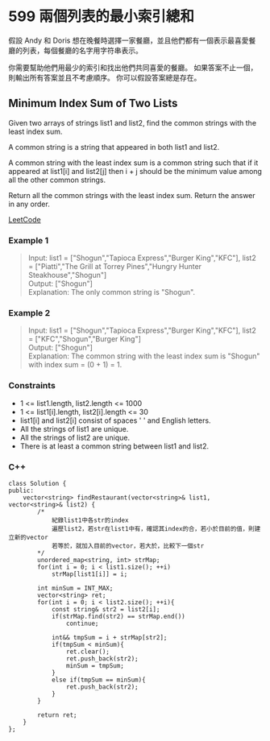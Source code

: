 # 599 兩個列表的最小索引總和

假設 Andy 和 Doris 想在晚餐時選擇一家餐廳，並且他們都有一個表示最喜愛餐廳的列表，每個餐廳的名字用字符串表示。

你需要幫助他們用最少的索引和找出他們共同喜愛的餐廳。 如果答案不止一個，則輸出所有答案並且不考慮順序。 你可以假設答案總是存在。

## Minimum Index Sum of Two Lists

Given two arrays of strings list1 and list2, find the common strings with the least index sum.

A common string is a string that appeared in both list1 and list2.

A common string with the least index sum is a common string such that if it appeared at list1[i] and list2[j] then i + j should be the minimum value among all the other common strings.

Return all the common strings with the least index sum. Return the answer in any order.

[LeetCode](https://leetcode.cn/problems/minimum-index-sum-of-two-lists/)

### Example 1

>Input: list1 = ["Shogun","Tapioca Express","Burger King","KFC"], list2 = ["Piatti","The Grill at Torrey Pines","Hungry Hunter Steakhouse","Shogun"]  
Output: ["Shogun"]  
Explanation: The only common string is "Shogun".  

### Example 2

> Input: list1 = ["Shogun","Tapioca Express","Burger King","KFC"], list2 = ["KFC","Shogun","Burger King"]  
Output: ["Shogun"]  
Explanation: The common string with the least index sum is "Shogun" with index sum = (0 + 1) = 1.  


### Constraints

* 1 <= list1.length, list2.length <= 1000
* 1 <= list1[i].length, list2[i].length <= 30
* list1[i] and list2[i] consist of spaces ' ' and English letters.
* All the strings of list1 are unique.
* All the strings of list2 are unique.
* There is at least a common string between list1 and list2.


### C++ 

```
class Solution {
public:
    vector<string> findRestaurant(vector<string>& list1, vector<string>& list2) {
        /*
            紀錄list1中各str的index
            遍歷list2，若str在list1中有，確認其index的合，若小於目前的值，則建立新的vector
            若等於，就加入目前的vector，若大於，比較下一個str
        */
        unordered_map<string, int> strMap;
        for(int i = 0; i < list1.size(); ++i)
            strMap[list1[i]] = i;
        
        int minSum = INT_MAX;
        vector<string> ret;
        for(int i = 0; i < list2.size(); ++i){
            const string& str2 = list2[i];
            if(strMap.find(str2) == strMap.end())
                continue;

            int&& tmpSum = i + strMap[str2];
            if(tmpSum < minSum){
                ret.clear();
                ret.push_back(str2);
                minSum = tmpSum;
            }
            else if(tmpSum == minSum){
                ret.push_back(str2);
            } 
        }

        return ret;
    }
};
```